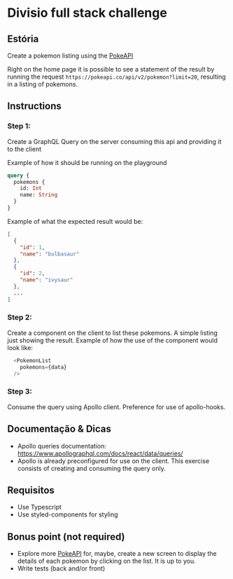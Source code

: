 # Divisio full stack challenge

## Estória
Create a pokemon listing using the [PokeAPI](https://pokeapi.co/)

Right on the home page it is possible to see a statement of the result by running the request `https://pokeapi.co/api/v2/pokemon?limit=20`, resulting in a listing of pokemons.

## Instructions

### Step 1:
Create a GraphQL Query on the server consuming this api and providing it to the client

Example of how it should be running on the playground
```graphql
query {
  pokemons {
    id: Int
    name: String
  }
}
```

Example of what the expected result would be:
```json
[
  {
    "id": 1,
    "name": "bulbasaur"
  },
  {
    "id": 2,
    "name": "ivysaur"
  },
  ...
]
```

### Step 2:
Create a component on the client to list these pokemons. A simple listing just showing the result.
Example of how the use of the component would look like:
```js
  <PokemonList
    pokemons={data}
  />
```

### Step 3:
Consume the query using Apollo client. Preference for use of apollo-hooks.

## Documentação & Dicas
- Apollo queries documentation: https://www.apollographql.com/docs/react/data/queries/
- Apollo is already preconfigured for use on the client. This exercise consists of creating and consuming the query only.

## Requisitos
- Use Typescript
- Use styled-components for styling

## Bonus point (not required)
- Explore more [PokeAPI](https://pokeapi.co/) for, maybe, create a new screen to display the details of each pokemon by clicking on the list. It is up to you.
- Write tests (back and/or front)